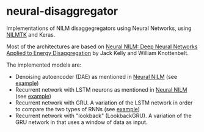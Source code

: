 # neural-disaggregator

Implementations of NILM disaggegregators using Neural Networks, using [NILMTK](https://github.com/NILMTK/NILMTK) and Keras.

Most of the architectures are based on [Neural NILM: Deep Neural Networks Applied to Energy Disaggregation](https://arxiv.org/pdf/1507.06594.pdf) by Jack Kelly and William Knottenbelt.

The implemented models are:
- Denoising autoencoder (DAE) as mentioned in [Neural NILM](https://arxiv.org/pdf/1507.06594.pdf) (see [example](https://github.com/OdysseasKr/neural-disaggregator/blob/master/DAE/DAE-example.ipynb))
- Recurrent network with LSTM neurons as mentioned in [Neural NILM](https://arxiv.org/pdf/1507.06594.pdf) (see [example](https://github.com/OdysseasKr/neural-disaggregator/tree/master/RNN/RNN-example.ipynb))
- Recurrent network with GRU. A variation of the LSTM network in order to compare the two types of RNNs (see [example](https://github.com/OdysseasKr/neural-disaggregator/blob/master/GRU/GRU-example.ipynb))
- Recurrent network with "lookback" (LookbackGRU). A variation of the GRU network in that uses a window of data as input.
